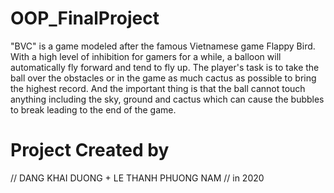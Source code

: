 # OOP_FinalProject
"BVC" is a game modeled after the famous Vietnamese game Flappy Bird. With a high level of inhibition for gamers for a while, a balloon will automatically fly forward and tend to fly up. The player's task is to take the ball over the obstacles or in the game as much cactus as possible to bring the highest record. And the important thing is that the ball cannot touch anything including the sky, ground and cactus which can cause the bubbles to break leading to the end of the game.
# Project Created by 
// DANG KHAI DUONG + LE THANH PHUONG NAM
// in 2020

